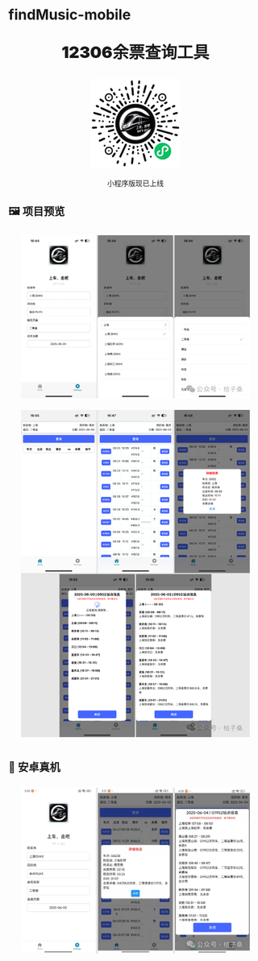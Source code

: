 # findMusic-mobile

<p align="center" style="font-size:32px;font-weight:900">12306余票查询工具</p>

<p align="center">
  <img width="180px" height="180px" src="preview/wx.png" />
</p>
<p align="center" >小程序版现已上线</p>

## 🖼️ 项目预览

<img src="./preview/settings.png" width="90%" style="margin:10px 5%" alt="首页" />
<img src="./preview/search.png" width="90%" style="margin:10px 5%" alt="车票类型筛选" />

## 📱 安卓真机

<img src="./preview/android.png" width="90%" style="margin:10px 5%" alt="车次余票搜索" />
